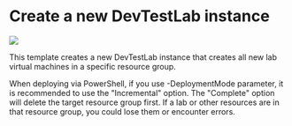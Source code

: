 # Create a new DevTestLab instance

<a href="https://portal.azure.com/#create/Microsoft.Template/uri/https%3A%2F%2Fraw.githubusercontent.com%2FAzure%2Fazure-devtestlab%2Fmaster%2FSamples%2F201-dtl-create-lab-with-specific-rg-for-vm%2Fazuredeploy.json" target="_blank">
    <img src="http://azuredeploy.net/deploybutton.png"/>
</a>


This template creates a new DevTestLab instance that creates all new lab virtual machines in a specific resource group.

When deploying via PowerShell, if you use -DeploymentMode parameter, it is recommended to use the "Incremental" option. The "Complete" option will delete the target resource group first. If a lab or other resources are in that resource group, you could lose them or encounter errors.